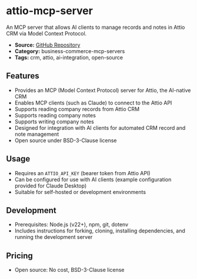 # attio-mcp-server

An MCP server that allows AI clients to manage records and notes in Attio CRM via Model Context Protocol.

- **Source:** [GitHub Repository](https://github.com/hmk/attio-mcp-server)
- **Category:** business-commerce-mcp-servers
- **Tags:** crm, attio, ai-integration, open-source

## Features
- Provides an MCP (Model Context Protocol) server for Attio, the AI-native CRM
- Enables MCP clients (such as Claude) to connect to the Attio API
- Supports reading company records from Attio CRM
- Supports reading company notes
- Supports writing company notes
- Designed for integration with AI clients for automated CRM record and note management
- Open source under BSD-3-Clause license

## Usage
- Requires an `ATTIO_API_KEY` (bearer token from Attio API)
- Can be configured for use with AI clients (example configuration provided for Claude Desktop)
- Suitable for self-hosted or development environments

## Development
- Prerequisites: Node.js (v22+), npm, git, dotenv
- Includes instructions for forking, cloning, installing dependencies, and running the development server

## Pricing
- Open source: No cost, BSD-3-Clause license
